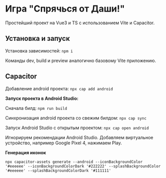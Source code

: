 # Игра "Спрячься от Даши!"

Простейший проект на Vue3 и TS с использованием Vite и Capacitor.

## Установка и запуск

Установка зависимостей: `npm i`

Команды dev, build и preview аналогично базовому Vite приложению.

## Capacitor

Добавление android проекта: `npx cap add android`

**Запуск проекта в Android Studio:**

Сначала билд: `npm run build`

Синхронизация android проекта со свежим билдом: `npx cap sync`

Запуск Android Studio с открытым проектом: `npx cap open android`

Игнорируем рекомендации Android Studio. Добавляем виртуальное устройство, например Google Pixel 4, нажимаем Play.

**Генерация иконок**

`npx capacitor-assets generate --android --iconBackgroundColor '#eeeeee' --iconBackgroundColorDark '#222222' --splashBackgroundColor '#eeeeee' --splashBackgroundColorDark '#111111'`
